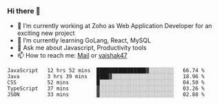 ### Hi there 👋

- 🔭 I’m currently working at Zoho as Web Application Developer for an exciting new project
- 🌱 I’m currently learning GoLang, React, MySQL
- 💬 Ask me about Javascript, Productivity tools 
- 📫 How to reach me: [Mail](mailto:kvaishak007@gmail.com) or [vaishak47](https://twitter.com/vaishak47)

<!--START_SECTION:waka-->
```text
JavaScript   12 hrs 52 mins  ████████████████▓░░░░░░░░   66.74 % 
Java         3 hrs 39 mins   ████▓░░░░░░░░░░░░░░░░░░░░   18.96 % 
CSS          52 mins         █░░░░░░░░░░░░░░░░░░░░░░░░   04.50 % 
TypeScript   37 mins         ▓░░░░░░░░░░░░░░░░░░░░░░░░   03.26 % 
JSON         33 mins         ▓░░░░░░░░░░░░░░░░░░░░░░░░   02.88 % 
```
<!--END_SECTION:waka-->

